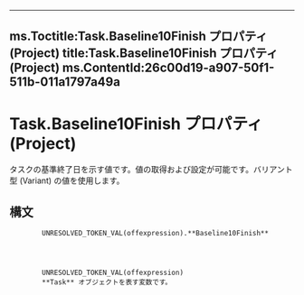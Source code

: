 

---
ms.Toctitle:Task.Baseline10Finish プロパティ (Project)
title:Task.Baseline10Finish プロパティ (Project)
ms.ContentId:26c00d19-a907-50f1-511b-011a1797a49a
---
# Task.Baseline10Finish プロパティ (Project)




タスクの基準終了日を示す値です。値の取得および設定が可能です。バリアント型 (Variant) の値を使用します。

## 構文

            UNRESOLVED_TOKEN_VAL(offexpression).**Baseline10Finish**




            UNRESOLVED_TOKEN_VAL(offexpression)
            **Task** オブジェクトを表す変数です。




